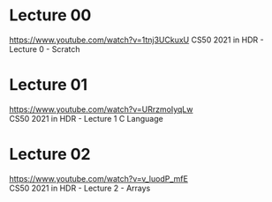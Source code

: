 # Lecture 00
https://www.youtube.com/watch?v=1tnj3UCkuxU
CS50 2021 in HDR - Lecture 0 - Scratch<br>

# Lecture 01
https://www.youtube.com/watch?v=URrzmoIyqLw<br>
CS50 2021 in HDR - Lecture 1 C Language<br>

# Lecture 02
https://www.youtube.com/watch?v=v_luodP_mfE<br>
CS50 2021 in HDR - Lecture 2 - Arrays<br>
